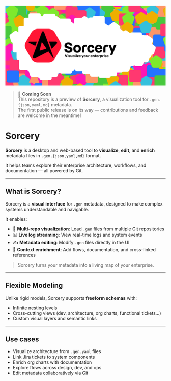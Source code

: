 ![display-curse](./assets/arckate-sorcery-displayGH.png)

> 🚧 **Coming Soon**  
> This repository is a preview of **Sorcery**, a visualization tool for `.gen.{json,yaml,md}` metadata.  
> The first public release is on its way — contributions and feedback are welcome in the meantime!


# Sorcery

**Sorcery** is a desktop and web-based tool to **visualize**, **edit**, and **enrich** metadata files in `.gen.{json,yaml,md}` format.

It helps teams explore their enterprise architecture, workflows, and documentation — all powered by Git.

---

## What is Sorcery?

Sorcery is a **visual interface** for `.gen` metadata, designed to make complex systems understandable and navigable.

It enables:

- 📁 **Multi-repo visualization**: Load `.gen` files from multiple Git repositories
- 📊 **Live log streaming**: View real-time logs and system events
- ✍️ **Metadata editing**: Modify `.gen` files directly in the UI
- 🧠 **Context enrichment**: Add flows, documentation, and cross-linked references

> Sorcery turns your metadata into a living map of your enterprise.

---

## Flexible Modeling

Unlike rigid models, Sorcery supports **freeform schemas** with:

- Infinite nesting levels
- Cross-cutting views (dev, architecture, org charts, functional tickets…)
- Custom visual layers and semantic links


---

## Use cases

- Visualize architecture from `.gen.yaml` files
- Link Jira tickets to system components
- Enrich org charts with documentation
- Explore flows across design, dev, and ops
- Edit metadata collaboratively via Git